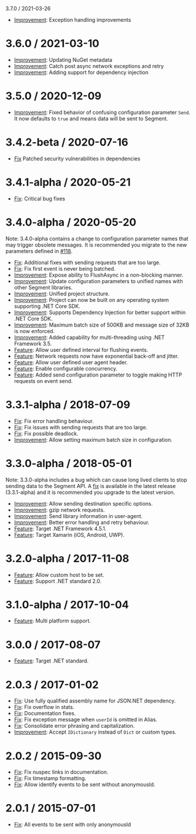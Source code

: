 3.7.0 / 2021-03-26
* [Improvement](https://github.com/segmentio/Analytics.NET/pull/162): Exception handling improvements 

3.6.0 / 2021-03-10
==================
 * [Improvement](https://github.com/segmentio/Analytics.NET/pull/159): Updating NuGet metadata 
 * [Improvement](https://github.com/segmentio/Analytics.NET/pull/158): Catch post async network exceptions and retry 
 * [Improvement](https://github.com/segmentio/Analytics.NET/pull/155): Adding support for dependency injection

3.5.0 / 2020-12-09
==================
 * [Improvement](https://github.com/segmentio/Analytics.NET/pull/151): Fixed behavior of confusing configuration parameter `Send`. It now defaults to `true` and means data will be sent to Segment.

3.4.2-beta / 2020-07-16
=======================
 * [Fix](https://github.com/segmentio/Analytics.NET/pull/143) Patched security vulnerabilities in dependencies

3.4.1-alpha / 2020-05-21
========================
  * [Fix](https://github.com/segmentio/Analytics.NET/pull/136): Critical bug fixes

3.4.0-alpha / 2020-05-20
========================

Note: 3.4.0-alpha contains a change to configuration parameter names that may trigger obsolete messages. It is recommended you migrate to the new parameters defined in [#118](https://github.com/segmentio/Analytics.NET/pull/118).

  * [Fix](https://github.com/segmentio/Analytics.NET/pull/103): Additional fixes with sending requests that are too large.
  * [Fix](https://github.com/segmentio/Analytics.NET/pull/109): Fix first event is never being batched.
  * [Improvement](https://github.com/segmentio/Analytics.NET/pull/116): Expose ability to FlushAsync in a non-blocking manner.
  * [Improvement](https://github.com/segmentio/Analytics.NET/pull/118): Update configuration parameters to unified names with other Segment libraries.
  * [Improvement](https://github.com/segmentio/Analytics.NET/pull/126): Unified project structure.
  * [Improvement](https://github.com/segmentio/Analytics.NET/pull/132): Project can now be built on any operating system supporting .NET Core SDK.
  * [Improvement](https://github.com/segmentio/Analytics.NET/pull/130): Supports Dependency Injection for better support within .NET Core SDK.
  * [Improvement](https://github.com/segmentio/Analytics.NET/pull/120): Maximum batch size of 500KB and message size of 32KB is now enforced.
  * [Improvement](https://github.com/segmentio/Analytics.NET/pull/119): Added capability for multi-threading using .NET Framework 3.5.
  * [Feature](https://github.com/segmentio/Analytics.NET/pull/109): Allow user defined interval for flushing events.
  * [Feature](https://github.com/segmentio/Analytics.NET/pull/115): Network requests now have exponential back-off and jitter.
  * [Feature](https://github.com/segmentio/Analytics.NET/pull/118): Allow user defined user agent header.
  * [Feature](https://github.com/segmentio/Analytics.NET/pull/117): Enable configurable concurrency.
  * [Feature](https://github.com/segmentio/Analytics.NET/pull/134): Added send configuration parameter to toggle making HTTP requests on event send.

3.3.1-alpha / 2018-07-09
========================

  * [Fix](https://github.com/segmentio/Analytics.NET/commit/e4e28dbffca4f5407eff7595a284457a2d3fab4f): Fix error handling behaviour.
  * [Fix](https://github.com/segmentio/Analytics.NET/pull/83): Fix issues with sending requests that are too large.
  * [Fix](https://github.com/segmentio/Analytics.NET/pull/85): Fix possible deadlock.
  * [Improvement](https://github.com/segmentio/Analytics.NET/pull/86): Allow setting maximum batch size in configuration.

3.3.0-alpha / 2018-05-01
========================

Note: 3.3.0-alpha includes a bug which can cause long lived clients to stop sending data to the Segment API. A [fix](https://github.com/segmentio/Analytics.NET/pull/83) is available in the latest release (3.3.1-alpha) and it is recommended you upgrade to the latest version.

  * [Improvement](https://github.com/segmentio/Analytics.NET/pull/80): Allow sending destination specific options.
  * [Improvement](https://github.com/segmentio/Analytics.NET/pull/75): gzip network requests.
  * [Improvement](https://github.com/segmentio/Analytics.NET/pull/74): Send library information in user-agent.
  * [Improvement](https://github.com/segmentio/Analytics.NET/pull/73): Better error handling and retry behaviour.
  * [Feature](https://github.com/segmentio/Analytics.NET/pull/67): Target .NET Framework 4.5.1.
  * [Feature](https://github.com/segmentio/Analytics.NET/pull/69): Target Xamarin (iOS, Android, UWP).

3.2.0-alpha / 2017-11-08
========================

  * [Feature](https://github.com/segmentio/Analytics.NET/pull/64): Allow custom host to be set.
  * [Feature](https://github.com/segmentio/Analytics.NET/pull/66): Support .NET standard 2.0.

3.1.0-alpha / 2017-10-04
========================

  * [Feature](https://github.com/segmentio/Analytics.NET/pull/55): Multi platform support.

3.0.0 / 2017-08-07
==================

  * [Feature](https://github.com/segmentio/Analytics.NET/pull/51): Target .NET standard.

2.0.3 / 2017-01-02
==================

  * [Fix](https://github.com/segmentio/Analytics.NET/pull/34): Use fully qualified assembly name for JSON.NET dependency.
  * [Fix](https://github.com/segmentio/Analytics.NET/pull/48): Fix overflow in stats.
  * [Fix](https://github.com/segmentio/Analytics.NET/pull/35): Documentation fixes.
  * [Fix](https://github.com/segmentio/Analytics.NET/pull/33): Fix exception message when `userId` is omitted in Alias.
  * [Fix](https://github.com/segmentio/Analytics.NET/pull/43): Consolidate error phrasing and capitalization.
  * [Improvement](https://github.com/segmentio/Analytics.NET/pull/47): Accept `IDictionary` instead of `Dict` or custom types.

2.0.2 / 2015-09-30
==================

  * [Fix](https://github.com/segmentio/Analytics.NET/pull/27): Fix nuspec links in documentation.
  * [Fix](https://github.com/segmentio/Analytics.NET/pull/30): Fix timestamp formatting.
  * [Fix](https://github.com/segmentio/Analytics.NET/pull/26): Allow identify events to be sent without anonymousId.

2.0.1 / 2015-07-01
==================

  * [Fix](https://github.com/segmentio/Analytics.NET/pull/23): All events to be sent with only anonymousId

